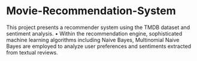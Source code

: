 # Movie-Recommendation-System
This project presents a recommender system using the TMDB dataset and sentiment analysis. • Within the recommendation engine, sophisticated machine learning algorithms including Naive Bayes, Multinomial Naive Bayes are employed to analyze user preferences and sentiments extracted from textual reviews. 
